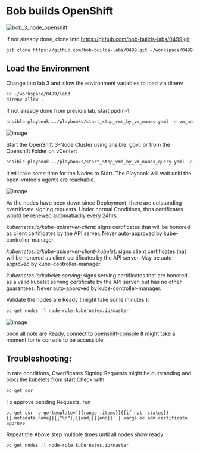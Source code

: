 # Bob builds OpenShift 

![bob_3_node_openshift](https://github.com/bob-builds-labs/bob-builds-labs.github.io/assets/159522483/3b40645f-0d59-4748-b531-dae934e99ff6)

if not already done, clone into https://github.com/bob-builds-labs/0499.git
```bash
git clone https://github.com/bob-builds-labs/0499.git ~/workspace/0499
```
## Load the Environment

Change into lab 3 and allow the environment variables to load via direnv

```bash
cd ~/workspace/0499/lab3
direnv allow .
```

If not already done from previois lab, start ppdm-1:

```bash
ansible-playbook ../playbooks/start_stop_vms_by_vm_names.yaml -e vm_names='ppdm-1' -e state=start
```
 
![image](https://github.com/bob-builds-labs/bob-builds-labs.github.io/assets/8255007/dd4f1640-5e5e-4077-bda4-9edd6d06cb28)

Start the OpenShift 3-Node Cluster using ansible, govc or from the Openshift Folder on vCenter:
```bash
ansible-playbook ../playbooks/start_stop_vms_by_vm_names_query.yaml -e vm_names='openshift' -e state=start
```

It will take some time for the Nodes to Start. The Playbook will wait unitl the open-vmtools agents are reachable.

![image](https://github.com/bob-builds-labs/bob-builds-labs.github.io/assets/8255007/214a44fd-4ba5-470d-baae-d5752b16b50d)


As the nodes have been down since Deployment, there are outstanding cvertificate signing requests. Under normal Conditions, thos certificates would be renewed automatiaclly every 24hrs. 

*kubernetes.io/kube-apiserver-client*: signs certificates that will be honored as client certificates by the API server. Never auto-approved by kube-controller-manager.

*kubernetes.io/kube-apiserver-client-kubelet*: signs client certificates that will be honored as client certificates by the API server. May be auto-approved by kube-controller-manager.

*kubernetes.io/kubelet-serving*: signs serving certificates that are honored as a valid kubelet serving certificate by the API server, but has no other guarantees. Never auto-approved by kube-controller-manager.


Validate the nodes are Ready ( might take some minutes ):
```bash
oc get nodes -l node-role.kubernetes.io/master
```
![image](https://github.com/bob-builds-labs/bob-builds-labs.github.io/assets/8255007/75a85bb5-3541-4ff0-8c7c-5221a8254bc1)

once all note are Ready, connect to [openshift-console](https://console-openshift-console.apps.openshift.demo.local)
It might take a moment for te console to be accessible.


## Troubleshooting:
In rare conditions, Cwerificates Signing Requests might be outstanding and blocj the kubelets from start
Check with  
```bash
oc get csr
```
To approve pending Requests, run

```ansible
oc get csr -o go-template='{{range .items}}{{if not .status}}{{.metadata.name}}{{"\n"}}{{end}}{{end}}' | xargs oc adm certificate approve
```

Repeat the Above step multiple times until all nodes show ready 
```bash
oc get nodes -l node-role.kubernetes.io/master
```



